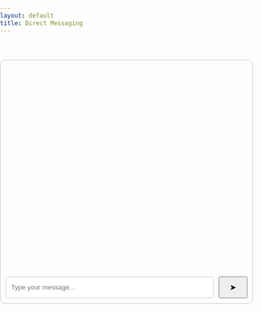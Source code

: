 ```yaml
---
layout: default
title: Direct Messaging
---
```

<!DOCTYPE html>
<html lang="en">
<head>
    <style>
        body {
    font-family: Arial, sans-serif;
    margin: 0;
    padding: 0;
    box-sizing: border-box;
    }
    .chat-container {
        max-width: 800px; /* Increased width */
        margin: 50px auto;
        border: 1px solid #ccc;
        border-radius: 10px;
        overflow: hidden;
    }
    .chat-window {
        height: 400px; /* Increased height */
        overflow-y: scroll;
        padding: 10px;
    }
    .message-input {
        display: flex;
        padding: 10px;
    }
    input {
        flex: 1;
        padding: 10px; /* Increased padding */
        border: 1px solid #ccc;
        border-radius: 5px;
    }
    button {
        padding: 10px 20px; /* Increased padding */
        margin-left: 10px;
        cursor: pointer;
    }
    .message {
        margin-bottom: 10px;
    }
    .user1 {
        background-color: #c2e1f6;
    }
    .user2 {
        background-color: #f5f5f5;
    }
    button {
        padding: 10px 20px;
        margin-left: 10px;
        cursor: pointer;
        font-size: 16px;
    }
    </style>
    <meta charset="UTF-8">
    <meta name="viewport" content="width=device-width, initial-scale=1.0">
    <link rel="stylesheet" href="styles.css">
    <title>Person-to-Person Messaging</title>
</head>
<body>
    <div class="chat-container">
        <div class="chat-window" id="chat-window"></div>
        <div class="message-input">
            <input type="text" id="messageInput" placeholder="Type your message...">
            <button onclick="sendMessage">&#10148;</button>
        </div>
    </div>
    <script src="script.js">
        function sendMessage() {
            var messageInput = document.getElementById("messageInput");
            var message = messageInput.value;
            if (message.trim() !== "") {
                var chatWindow = document.getElementById("chat-window");
                var newMessage = document.createElement("div");
                newMessage.className = "message";
                newMessage.textContent = message;
                newMessage.classList.add(chatWindow.children.length % 2 === 0 ? "user1" : "user2");
                chatWindow.appendChild(newMessage);
                messageInput.value = "";
                chatWindow.scrollTop = chatWindow.scrollHeight;
            }
            document.getElementById("messageInput").addEventListener("keyup", function(event) {
            if (event.key === "Enter") {
                sendMessage();
            }
        });
        }
    </script>
</body>
</html>
